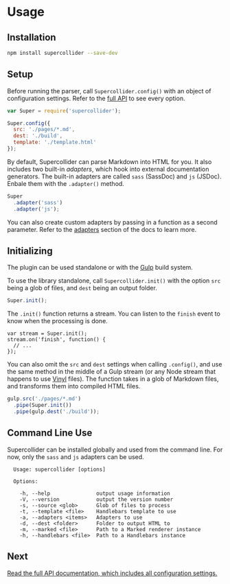 # Usage

## Installation

```bash
npm install supercollider --save-dev
```

## Setup

Before running the parser, call `Supercollider.config()` with an object of configuration settings. Refer to the [full API](api.md) to see every option.

```js
var Super = require('supercollider');

Super.config({
  src: './pages/*.md',
  dest: './build',
  template: './template.html'
});
```

By default, Supercollider can parse Markdown into HTML for you. It also includes two built-in *adapters*, which hook into external documentation generators. The built-in adapters are called `sass` (SassDoc) and `js` (JSDoc). Enbale them with the `.adapter()` method.

```js
Super
  .adapter('sass')
  .adapter('js');
```

You can also create custom adapters by passing in a function as a second parameter. Refer to the [adapters](adapters.md) section of the docs to learn more.

## Initializing

The plugin can be used standalone or with the [Gulp](https://github.com/gulpjs/gulp) build system.

To use the library standalone, call `Supercollider.init()` with the option `src` being a glob of files, and `dest` being an output folder.

```js
Super.init();
```

The `.init()` function returns a stream. You can listen to the `finish` event to know when the processing is done.

```
var stream = Super.init();
stream.on('finish', function() {
  // ...
});
```

You can also omit the `src` and `dest` settings when calling `.config()`, and use the same method in the middle of a Gulp stream (or any Node stream that happens to use [Vinyl](https://github.com/gulpjs/vinyl) files). The function takes in a glob of Markdown files, and transforms them into compiled HTML files.

```js
gulp.src('./pages/*.md')
  .pipe(Super.init())
  .pipe(gulp.dest('./build'));
```

## Command Line Use

Supercollider can be installed globally and used from the command line. For now, only the `sass` and `js` adapters can be used.

```
  Usage: supercollider [options]

  Options:

    -h, --help               output usage information
    -V, --version            output the version number
    -s, --source <glob>      Glob of files to process
    -t, --template <file>    Handlebars template to use
    -a, --adapters <items>   Adapters to use
    -d, --dest <folder>      Folder to output HTML to
    -m, --marked <file>      Path to a Marked renderer instance
    -h, --handlebars <file>  Path to a Handlebars instance
```

## Next

[Read the full API documentation, which includes all configuration settings.](api.md)
